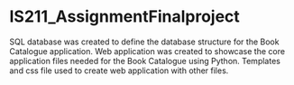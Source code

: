 # IS211_AssignmentFinalproject
SQL database was created to define the database structure for the Book Catalogue application.
Web application was created to showcase the core application files needed for the Book Catalogue using Python.
Templates and css file used to create web application with other files. 
